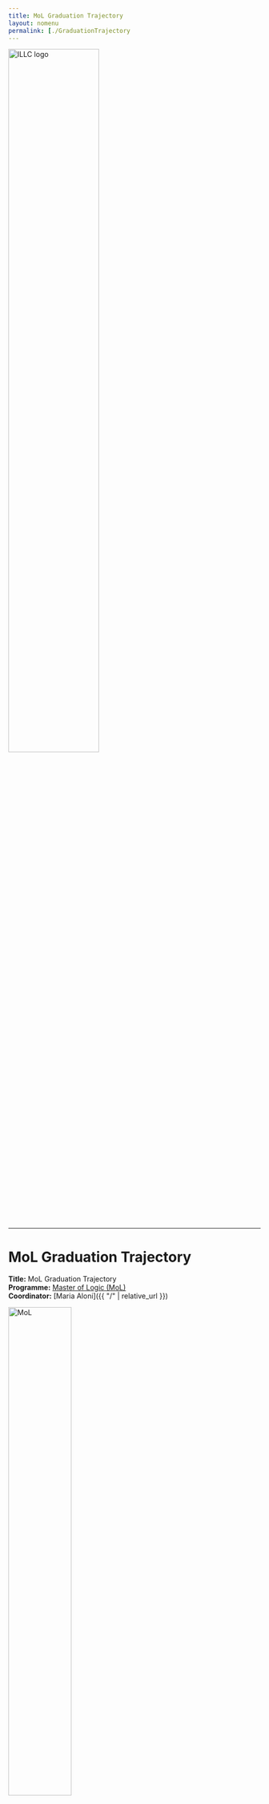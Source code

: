 ```yaml
---
title: MoL Graduation Trajectory
layout: nomenu
permalink: [./GraduationTrajectory
---
```


<a href="https://www.illc.uva.nl" target="_blank">
  <img src="{{ site.baseurl }}/style/illclogo.png" alt="ILLC logo" width="60%" class="illclogo"/>
</a>
<hr/>

# MoL Graduation Trajectory

**Title:** MoL Graduation Trajectory<br>
**Programme:** [Master of Logic (MoL)](https://msclogic.illc.uva.nl)<br>
**Coordinator:** [Maria Aloni]({{ "/" | relative_url }})<br>

<a href="https://msclogic.illc.uva.nl" target="_blank">
  <img src="{{ site.baseurl }}/resources/MoL.png" alt="MoL" width="50%" class="MoL"/>
</a>


## Course description
The goal of the MoL graduation trajectory is to provide 2nd year MoL students information and extra support in their final year. It includes a number of **information meetings** (on MoL graduation procedure, PhD applications, life after ILLC), some **trainings** (how to write a cv/research proposal, how to write a MoL thesis), and a number of sessions where ILLC researchers present **possible thesis topics** to the graduating students. The trajectory further includes two kinds of **student presentations**:  

* MoL thesis presentations (mandatory for graduating students, where students present their ongoing thesis project to the ILLC community) 
* January presentations (more informal where students present their thesis topic to each other)

NOTE: The trajectory is designed for 2nd year MoL students who intend to graduate in the second semester. But also for students starting their thesis writing semester in September, who intend to graduate in the first semester. Students from other cohorts or Logic Year students are also welcome to attend the sessions (in particular the research units presentations). Also 2nd year students who intend to take an extra semester can follow the trajectory this year [advisable for those components that will come too late for them next year such as the research seminars, the January presentations, how to write a MoL thesis] but will have to do their MoL thesis presentation in the next fall.


## Schedule 2025/26 (subject to change)
The lectures are schedules on Wednesday, 5-7pm in room SP C1.112

### 1st Period   		 	 
* Wed, 3 Sep: no class
* Wed, 10 Sep: no class  
* Wed, 17 Sep: Introduction (Maria Aloni) & info on PhD applications    		 
* Wed, 24 Sep: no class            
* Wed, 1 Oct:  no class   
* Wed, 8 Oct:  Presentations of possible thesis topics (ILLC researchers) 
* Wed, 15 Oct: Presentations of possible thesis topics (ILLC researchers)  
* Wed, 22 Oct: no class (exam week)    	 

### 2nd Period
* Wed, 29 Oct: Plenary MoL thesis presentations (students graduating in Semester 1)
* Wed, 5 Nov:  Plenary MoL thesis presentations (students graduating in Semester 1) 
* Wed, 12 Nov: How to write a research proposal (Arianna Betti)  [NB: we start at 17.30]
* Wed, 19 Nov:  no class 
* Wed, 26 Nov:  no class
* Wed, 3 Dec:   MoL course presentations for second semester   (TBC)
* Wed, 9 Dec:  MoL January project presentations  (TBC)
* Wed, 17 Dec: no class (exam week)

### 3rd Period
* Wed, 7 Jan:  no class
* Wed, 14 Jan: no class   
* Wed, 21 Jan: student topic presentations 
* Wed, 28 Jan: student topic presentations 

### 4th Period
* Wed, 4 Feb: student topic presentations
* Wed, 11 Feb: student topic presentations
* Wed, 18 Feb: no class
* Wed, 25 Feb: Scientific Integrity - Martin Stokhof  (TBC)
* Wed, 4 March: How to write a MoL thesis   (TBC)
* Wed, 11 March: no class
* Wed, 18 March: no class
* Wed, 25 March: no class 

### 5th Period 
* Wed, 1 April: Plenary MoL thesis presentations: Logic and Mathematics 
* Wed, 8 April: Plenary MoL thesis presentations: Logic and Computation  
* Wed, 15 April: Plenary MoL thesis presentations: Logic and Philosophy 
* Wed, 22 April: Plenary MoL thesis presentations: Logic and Language
* Mon, 18 May:  MoL June project presentations (TBC)
* Wed, 20 May:  MoL course presentations for first semester 26/27 (TBC)

[Schedule of 24/25]({{ "/GradTraj24_25" | relative_url }})
 
